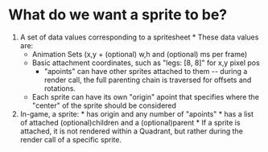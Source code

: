 # What do we want a sprite to be?
  1. A set of data values corresponding to a spritesheet
    * These data values are:
      * Animation Sets (x,y + (optional) w,h and (optional) ms per frame)
      * Basic attachment coordinates, such as "legs: [8, 8]" for x,y pixel pos
        * "apoints" can have other sprites attached to them -- during a render call, the full parenting chain is traversed for offsets and rotations.
      * Each sprite can have its own "origin" apoint that specifies where the "center" of the sprite should be considered
  2. In-game, a sprite:
    * has origin and any number of "apoints"
    * has a list of attached (optional)children and a (optional)parent
    * If a sprite is attached, it is not rendered within a Quadrant, but rather during the render call of a specific sprite.
